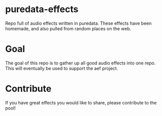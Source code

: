 # puredata-effects
Repo full of audio effects written in puredata. These effects have been homemade, and also pulled from random places on the web.

# Goal
The goal of this repo is to gather up all good audio effects into one repo. This will eventually be used to support the aef project.

# Contribute
If you have great effects you would like to share, please contribute to the pool!

